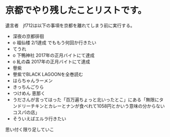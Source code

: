京都でやり残したことリストです。
======

遺言者　jf712は以下の事項を京都を離れてしまう前に実行する。

- 深夜の京都徘徊
- o 福仙楼 2/1達成 でももう何回か行きたい
- てうれ
- o 下鴨神社 2017年の正月バイトにて達成
- o 糺の森 2017年の正月バイトにて達成
- 譽紫
- 譽紫でBLACK LAGOONを全巻読む
- はらちゃんラーメン
- きっちんごりら
- つけめん 恵那く
- うださんが言ってはった「百万遍ちょっと北いったとこ」にある「無限にタンドリーチキンとカレーとナンが食べれて1058円とかいう意味の分からないコスパの店」
- そういえばエルラ行きたい

思い付く限り足していこ
